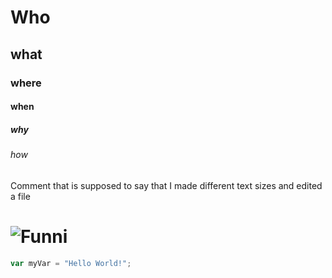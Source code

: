 # Who
## what
### where 
#### when
##### why
###### how
Comment that is supposed to say that I made different text sizes and edited a file
# ![Funni](https://github.com/Bacon-Lasagna/skills-communicate-using-markdown/assets/125579600/27b7482f-9793-4dfc-b6c6-4f1c11495730)
``` javascript
var myVar = "Hello World!";
```

